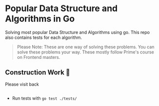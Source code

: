 # Popular Data Structure and Algorithms in Go

Solving most popular Data Structure and Algorithms using go. This repo also contains tests for each algorithm.

> Please Note: These are one way of solving these problems. You can solve these problems your way.
> These mostly follow Prime's course on Frontend masters.

## Construction Work 🚧

Please visit back

##

- Run tests with `go test ./tests/`
